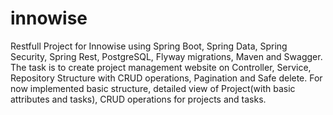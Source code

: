 # innowise
Restfull Project for Innowise using Spring Boot, Spring Data, Spring Security, Spring Rest, PostgreSQL, Flyway migrations, Maven and Swagger.
The task is to create project management website on Controller, Service, Repository Structure with CRUD operations, Pagination and Safe delete.
For now implemented basic structure, detailed view of Project(with basic attributes and tasks),
CRUD operations for projects and tasks.
